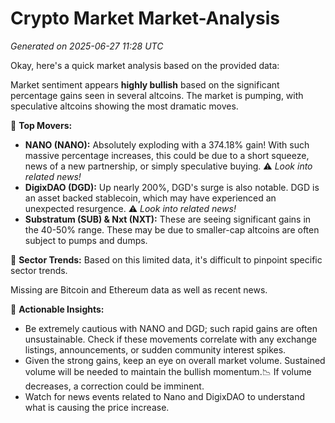 # Crypto Market Market-Analysis
*Generated on 2025-06-27 11:28 UTC*

Okay, here's a quick market analysis based on the provided data:

Market sentiment appears **highly bullish** based on the significant percentage gains seen in several altcoins. The market is pumping, with speculative altcoins showing the most dramatic moves.

🚀 **Top Movers:**

*   **NANO (NANO):** Absolutely exploding with a 374.18% gain! With such massive percentage increases, this could be due to a short squeeze, news of a new partnership, or simply speculative buying. ⚠️ *Look into related news!*
*   **DigixDAO (DGD):** Up nearly 200%, DGD's surge is also notable. DGD is an asset backed stablecoin, which may have experienced an unexpected resurgence. ⚠️ *Look into related news!*
*   **Substratum (SUB) & Nxt (NXT):** These are seeing significant gains in the 40-50% range. These may be due to smaller-cap altcoins are often subject to pumps and dumps.

🤔 **Sector Trends:** Based on this limited data, it's difficult to pinpoint specific sector trends.

Missing are Bitcoin and Ethereum data as well as recent news.

👀 **Actionable Insights:**

*   Be extremely cautious with NANO and DGD; such rapid gains are often unsustainable. Check if these movements correlate with any exchange listings, announcements, or sudden community interest spikes.
*   Given the strong gains, keep an eye on overall market volume. Sustained volume will be needed to maintain the bullish momentum.📉 If volume decreases, a correction could be imminent.
*   Watch for news events related to Nano and DigixDAO to understand what is causing the price increase.
